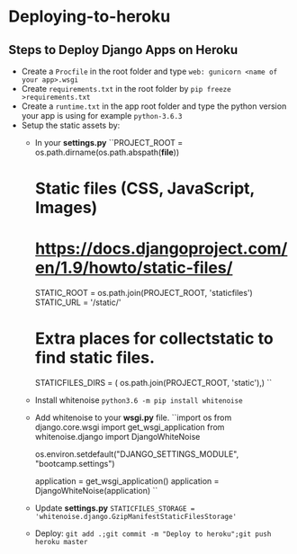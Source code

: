 # Deploying-to-heroku
## Steps to Deploy Django Apps on Heroku

  * Create a ``Procfile`` in the root folder and type ``web: gunicorn <name of your app>.wsgi``
  * Create ``requirements.txt`` in the root folder by ``pip freeze >requirements.txt``
  * Create a ``runtime.txt`` in the app root folder and type the python version your app is using for example ``python-3.6.3``
  * Setup the static assets by:
      * In your **settings.py**
      ``PROJECT_ROOT = os.path.dirname(os.path.abspath(__file__))

        # Static files (CSS, JavaScript, Images)
        # https://docs.djangoproject.com/en/1.9/howto/static-files/
        STATIC_ROOT = os.path.join(PROJECT_ROOT, 'staticfiles')
        STATIC_URL = '/static/'

        # Extra places for collectstatic to find static files.
        STATICFILES_DIRS = (
            os.path.join(PROJECT_ROOT, 'static'),)
      ``
      * Install whitenoise ``python3.6 -m pip install whitenoise``
      * Add whitenoise to your **wsgi.py** file.
      ``import os
        from django.core.wsgi import get_wsgi_application
        from whitenoise.django import DjangoWhiteNoise

        os.environ.setdefault("DJANGO_SETTINGS_MODULE", "bootcamp.settings")

        application = get_wsgi_application()
        application = DjangoWhiteNoise(application)
      ``
      * Update **settings.py**
      ``STATICFILES_STORAGE = 'whitenoise.django.GzipManifestStaticFilesStorage'``

      * Deploy:
      ``git add .;git commit -m "Deploy to heroku";git push heroku master``
